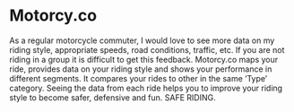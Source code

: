 Motorcy.co
============
As a regular motorcycle commuter, I would love to see more data on my riding style, appropriate speeds, road conditions, traffic, etc. If you are not riding in a group it is difficult to get this feedback. Motorcy.co maps your ride, provides data on your riding style and shows your performance in different segments. It compares your rides to other in the same ‘Type’ category. Seeing the data from each ride helps you to improve your riding style to become safer, defensive and fun. SAFE RIDING.
